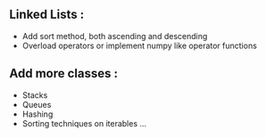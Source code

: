 ## Linked Lists :
 - Add sort method, both ascending and descending
 - Overload operators or implement numpy like operator functions

## Add more classes :

- Stacks 
- Queues
- Hashing 
- Sorting techniques on iterables
...